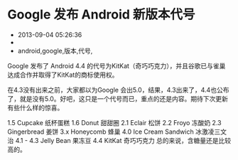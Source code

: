 # Google 发布 Android 新版本代号
- 2013-09-04 05:26:36
- 
- android,google,版本,代号,

Google 发布了 Android 4.4 的代号为KitKat（奇巧巧克力），并且谷歌已与雀巢达成合作并取得了KitKat的商标使用权。

在4.3没有出来之前，大家都以为Google 会出5.0，结果，4.3出来了，4.4也公布了，就是没有5.0。好吧，这只是一个代号而已，重点的还是内容。期待下次更新有些什么样的惊喜。

1.5 Cupcake 纸杯蛋糕
1.6 Donut 甜甜圈
2.1 Eclair 松饼
2.2 Froyo 冻酸奶
2.3 Gingerbread 姜饼
3.x Honeycomb 蜂巢
4.0 Ice Cream Sandwich 冰激凌三文治
4.1 - 4.3 Jelly Bean 果冻豆
4.4 KitKat 奇巧巧克力
总的来说，含糖量还是比较高的。